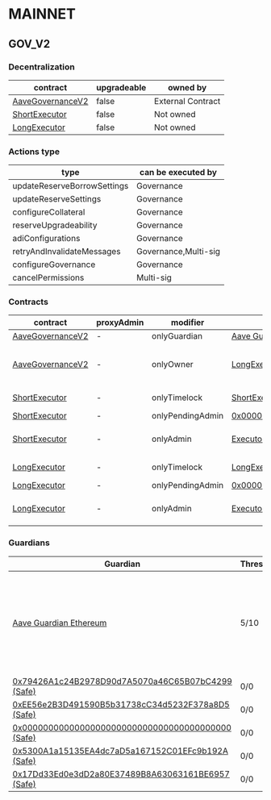 # MAINNET 
## GOV_V2 
### Decentralization
| contract |upgradeable |owned by |
|----------|----------|----------|
|  [AaveGovernanceV2](https://etherscan.io/address/0xEC568fffba86c094cf06b22134B23074DFE2252c) |  false |  External Contract | |--------|--------|--------|
|  [ShortExecutor](https://etherscan.io/address/0xEE56e2B3D491590B5b31738cC34d5232F378a8D5) |  false |  Not owned | |--------|--------|--------|
|  [LongExecutor](https://etherscan.io/address/0x79426A1c24B2978D90d7A5070a46C65B07bC4299) |  false |  Not owned | |--------|--------|--------|

### Actions type
| type |can be executed by |
|----------|----------|
|  updateReserveBorrowSettings |  Governance | |--------|--------|
|  updateReserveSettings |  Governance | |--------|--------|
|  configureCollateral |  Governance | |--------|--------|
|  reserveUpgradeability |  Governance | |--------|--------|
|  adiConfigurations |  Governance | |--------|--------|
|  retryAndInvalidateMessages |  Governance,Multi-sig | |--------|--------|
|  configureGovernance |  Governance | |--------|--------|
|  cancelPermissions |  Multi-sig | |--------|--------|

### Contracts
| contract |proxyAdmin |modifier |permission owner |functions |
|----------|----------|----------|----------|----------|
|  [AaveGovernanceV2](https://etherscan.io/address/0xEC568fffba86c094cf06b22134B23074DFE2252c) |  - |  onlyGuardian |  [Aave Guardian Ethereum](https://etherscan.io/address/0xCA76Ebd8617a03126B6FB84F9b1c1A0fB71C2633) |  cancel, __abdicate | |--------|--------|--------|--------|--------|
|  [AaveGovernanceV2](https://etherscan.io/address/0xEC568fffba86c094cf06b22134B23074DFE2252c) |  - |  onlyOwner |  [LongExecutor](https://etherscan.io/address/0x79426A1c24B2978D90d7A5070a46C65B07bC4299) |  setGovernanceStrategy, setVotingDelay, authorizeExecutors, unauthorizeExecutors | |--------|--------|--------|--------|--------|
|  [ShortExecutor](https://etherscan.io/address/0xEE56e2B3D491590B5b31738cC34d5232F378a8D5) |  - |  onlyTimelock |  [ShortExecutor](https://etherscan.io/address/0xEE56e2B3D491590B5b31738cC34d5232F378a8D5) |  setDelay, setPendingAdmin | |--------|--------|--------|--------|--------|
|  [ShortExecutor](https://etherscan.io/address/0xEE56e2B3D491590B5b31738cC34d5232F378a8D5) |  - |  onlyPendingAdmin |  [0x0000000000000000000000000000000000000000](https://etherscan.io/address/0x0000000000000000000000000000000000000000) |  acceptAdmin | |--------|--------|--------|--------|--------|
|  [ShortExecutor](https://etherscan.io/address/0xEE56e2B3D491590B5b31738cC34d5232F378a8D5) |  - |  onlyAdmin |  [Executor_lvl1](https://etherscan.io/address/0x5300A1a15135EA4dc7aD5a167152C01EFc9b192A) |  queueTransaction, cancelTransaction, executeTransaction | |--------|--------|--------|--------|--------|
|  [LongExecutor](https://etherscan.io/address/0x79426A1c24B2978D90d7A5070a46C65B07bC4299) |  - |  onlyTimelock |  [LongExecutor](https://etherscan.io/address/0x79426A1c24B2978D90d7A5070a46C65B07bC4299) |  setDelay, setPendingAdmin | |--------|--------|--------|--------|--------|
|  [LongExecutor](https://etherscan.io/address/0x79426A1c24B2978D90d7A5070a46C65B07bC4299) |  - |  onlyPendingAdmin |  [0x0000000000000000000000000000000000000000](https://etherscan.io/address/0x0000000000000000000000000000000000000000) |  acceptAdmin | |--------|--------|--------|--------|--------|
|  [LongExecutor](https://etherscan.io/address/0x79426A1c24B2978D90d7A5070a46C65B07bC4299) |  - |  onlyAdmin |  [Executor_lvl2](https://etherscan.io/address/0x17Dd33Ed0e3dD2a80E37489B8A63063161BE6957) |  queueTransaction, cancelTransaction, executeTransaction | |--------|--------|--------|--------|--------|

### Guardians 
| Guardian |Threshold |Address |Owners |
|----------|----------|----------|----------|
|  [Aave Guardian Ethereum](https://etherscan.io/address/0xCA76Ebd8617a03126B6FB84F9b1c1A0fB71C2633) |  5/10 |  0xCA76Ebd8617a03126B6FB84F9b1c1A0fB71C2633 |  [0xB43fAaD03f85A4Ac18B11d2e3F0397D18535e707](https://etherscan.io/address/0xB43fAaD03f85A4Ac18B11d2e3F0397D18535e707), [0x911716aaE8745F38Bf91A639eF641B1f3ce3Ac39](https://etherscan.io/address/0x911716aaE8745F38Bf91A639eF641B1f3ce3Ac39), [0x329c54289Ff5D6B7b7daE13592C6B1EDA1543eD4](https://etherscan.io/address/0x329c54289Ff5D6B7b7daE13592C6B1EDA1543eD4), [0xe5d453700d99296c2c085B8119BD6c152Cf63FA6](https://etherscan.io/address/0xe5d453700d99296c2c085B8119BD6c152Cf63FA6), [0xF1ba2231F373CffD47641540CfaEB1f21E50659B](https://etherscan.io/address/0xF1ba2231F373CffD47641540CfaEB1f21E50659B), [0x4C30E33758216aD0d676419c21CB8D014C68099f](https://etherscan.io/address/0x4C30E33758216aD0d676419c21CB8D014C68099f), [0x936CD9654271083cCF93A975919Da0aB3Bc99EF3](https://etherscan.io/address/0x936CD9654271083cCF93A975919Da0aB3Bc99EF3), [0xf71fc92e2949ccF6A5Fd369a0b402ba80Bc61E02](https://etherscan.io/address/0xf71fc92e2949ccF6A5Fd369a0b402ba80Bc61E02), [0x9343dcB6A3A523510F3499004D8aa595Baa25bc5](https://etherscan.io/address/0x9343dcB6A3A523510F3499004D8aa595Baa25bc5), [0x2BEDd8645B407B3B6447fbC09B269eC7a5794606](https://etherscan.io/address/0x2BEDd8645B407B3B6447fbC09B269eC7a5794606) | |--------|--------|--------|--------|
|  [0x79426A1c24B2978D90d7A5070a46C65B07bC4299 (Safe)](https://etherscan.io/address/0x79426A1c24B2978D90d7A5070a46C65B07bC4299) |  0/0 |  0x79426A1c24B2978D90d7A5070a46C65B07bC4299 |   | |--------|--------|--------|--------|
|  [0xEE56e2B3D491590B5b31738cC34d5232F378a8D5 (Safe)](https://etherscan.io/address/0xEE56e2B3D491590B5b31738cC34d5232F378a8D5) |  0/0 |  0xEE56e2B3D491590B5b31738cC34d5232F378a8D5 |   | |--------|--------|--------|--------|
|  [0x0000000000000000000000000000000000000000 (Safe)](https://etherscan.io/address/0x0000000000000000000000000000000000000000) |  0/0 |  0x0000000000000000000000000000000000000000 |   | |--------|--------|--------|--------|
|  [0x5300A1a15135EA4dc7aD5a167152C01EFc9b192A (Safe)](https://etherscan.io/address/0x5300A1a15135EA4dc7aD5a167152C01EFc9b192A) |  0/0 |  0x5300A1a15135EA4dc7aD5a167152C01EFc9b192A |   | |--------|--------|--------|--------|
|  [0x17Dd33Ed0e3dD2a80E37489B8A63063161BE6957 (Safe)](https://etherscan.io/address/0x17Dd33Ed0e3dD2a80E37489B8A63063161BE6957) |  0/0 |  0x17Dd33Ed0e3dD2a80E37489B8A63063161BE6957 |   | |--------|--------|--------|--------|

